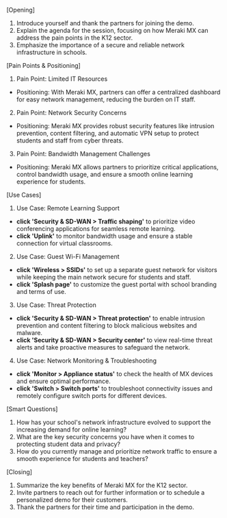 [Opening]

1. Introduce yourself and thank the partners for joining the demo.
2. Explain the agenda for the session, focusing on how Meraki MX can address the pain points in the K12 sector.
3. Emphasize the importance of a secure and reliable network infrastructure in schools.

[Pain Points & Positioning]

1. Pain Point: Limited IT Resources
- Positioning: With Meraki MX, partners can offer a centralized dashboard for easy network management, reducing the burden on IT staff.

2. Pain Point: Network Security Concerns
- Positioning: Meraki MX provides robust security features like intrusion prevention, content filtering, and automatic VPN setup to protect students and staff from cyber threats.

3. Pain Point: Bandwidth Management Challenges
- Positioning: Meraki MX allows partners to prioritize critical applications, control bandwidth usage, and ensure a smooth online learning experience for students.

[Use Cases]

1. Use Case: Remote Learning Support
- **click 'Security & SD-WAN > Traffic shaping'** to prioritize video conferencing applications for seamless remote learning.
- **click 'Uplink'** to monitor bandwidth usage and ensure a stable connection for virtual classrooms.

2. Use Case: Guest Wi-Fi Management
- **click 'Wireless > SSIDs'** to set up a separate guest network for visitors while keeping the main network secure for students and staff.
- **click 'Splash page'** to customize the guest portal with school branding and terms of use.

3. Use Case: Threat Protection
- **click 'Security & SD-WAN > Threat protection'** to enable intrusion prevention and content filtering to block malicious websites and malware.
- **click 'Security & SD-WAN > Security center'** to view real-time threat alerts and take proactive measures to safeguard the network.

4. Use Case: Network Monitoring & Troubleshooting
- **click 'Monitor > Appliance status'** to check the health of MX devices and ensure optimal performance.
- **click 'Switch > Switch ports'** to troubleshoot connectivity issues and remotely configure switch ports for different devices.

[Smart Questions]

1. How has your school's network infrastructure evolved to support the increasing demand for online learning?
2. What are the key security concerns you have when it comes to protecting student data and privacy?
3. How do you currently manage and prioritize network traffic to ensure a smooth experience for students and teachers?

[Closing]

1. Summarize the key benefits of Meraki MX for the K12 sector.
2. Invite partners to reach out for further information or to schedule a personalized demo for their customers.
3. Thank the partners for their time and participation in the demo.